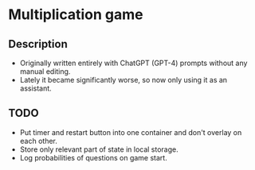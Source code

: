 # Multiplication game

## Description

- Originally written entirely with ChatGPT (GPT-4) prompts without any manual editing.
- Lately it became significantly worse, so now only using it as an assistant.

## TODO

- Put timer and restart button into one container and don't overlay on each other.
- Store only relevant part of state in local storage.
- Log probabilities of questions on game start.
